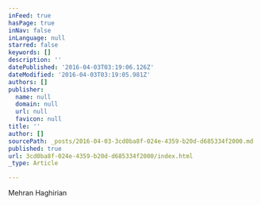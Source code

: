 ```yaml
---
inFeed: true
hasPage: true
inNav: false
inLanguage: null
starred: false
keywords: []
description: ''
datePublished: '2016-04-03T03:19:06.126Z'
dateModified: '2016-04-03T03:19:05.981Z'
authors: []
publisher:
  name: null
  domain: null
  url: null
  favicon: null
title: ''
author: []
sourcePath: _posts/2016-04-03-3cd0ba8f-024e-4359-b20d-d685334f2000.md
published: true
url: 3cd0ba8f-024e-4359-b20d-d685334f2000/index.html
_type: Article

---
```

Mehran Haghirian